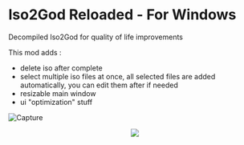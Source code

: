 # Iso2God Reloaded - For Windows
Decompiled Iso2God for quality of life improvements

This mod adds :
- delete iso after complete
- select multiple iso files at once, all selected files are added automatically, you can edit them after if needed
- resizable main window
- ui "optimization" stuff

![Capture](https://github.com/user-attachments/assets/bb7013c9-6ced-4704-9866-ec931eab99e8)
<p align="center"><img src="https://github.com/r4dius/Iso2God/assets/177153/cba69c74-c5a3-4a7a-a313-7a7c623876ec"></p>
